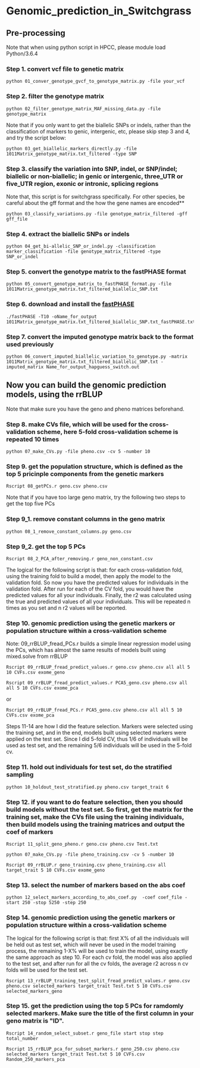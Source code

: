 # Genomic_prediction_in_Switchgrass

## Pre-processing
Note that when using python script in HPCC, please module load Python/3.6.4

### Step 1. convert vcf file to genetic matrix

	python 01_conver_genotype_gvcf_to_genotype_matrix.py -file your_vcf
 
### Step 2. filter the genotype matrix

	python 02_filter_genotype_matrix_MAF_missing_data.py -file genotype_matrix
 
Note that if you only want to get the biallelic SNPs or indels, rather than the classification of markers to genic, intergenic, etc, please skip step 3 and 4, and try the script below:

	python 03_get_biallelic_markers_directly.py -file 1011Matrix_genotype_matrix.txt_filtered -type SNP

### Step 3. classify the variation into SNP, indel, or SNP/indel; biallelic or non-biallelic; in genic or intergenic, three_UTR or five_UTR region, exonic or intronic, splicing regions

Note that, this script is for switchgrass specifically. For other species, be careful about the gff format and the how the gene names are encoded**

	python 03_classify_variations.py -file genotype_matrix_filtered -gff gff_file

### Step 4. extract the biallelic SNPs or indels

	python 04_get_bi-allelic_SNP_or_indel.py -classification marker_classification -file genotype_matrix_filtered -type SNP_or_indel

 
### Step 5. convert the genotype matrix to the fastPHASE format

	python 05_convert_genotype_matrix_to_fastPHASE_format.py -file 1011Matrix_genotype_matrix.txt_filtered_biallelic_SNP.txt
 
### Step 6. download and install the [fastPHASE](http://scheet.org/software.html)

	./fastPHASE -T10 -oName_for_output 1011Matrix_genotype_matrix.txt_filtered_biallelic_SNP.txt_fastPHASE.txt

### Step 7. convert the imputed genotype matrix back to the format used previously

	python 06_convert_imputed_biallelic_variation_to_genotype.py -matrix 1011Matrix_genotype_matrix.txt_filtered_biallelic_SNP.txt -imputed_matrix Name_for_output_hapguess_switch.out
 
 
## Now you can build the genomic prediction models, using the rrBLUP

Note that make sure you have the geno and pheno matrices beforehand.

### Step 8. make CVs file, which will be used for the cross-validation scheme, here 5-fold cross-validation scheme is repeated 10 times

	python 07_make_CVs.py -file pheno.csv -cv 5 -number 10

### Step 9. get the population structure, which is defined as the top 5 pricinple components from the genetic markers

	Rscript 08_getPCs.r geno.csv pheno.csv
 
Note that if you have too large geno matrix, try the following two steps to get the top five PCs

### Step 9_1. remove constant columns in the geno matrix

	python 08_1_remove_constant_columns.py geno.csv
 
### Step 9_2. get the top 5 PCs

	Rscript 08_2_PCA_after_removing.r geno_non_constant.csv

The logical for the following script is that: for each cross-validation fold, using the training fold to build a model, then apply the model to the validation fold. So now you have the predicted values for individuals in the  validation fold. After run for each of the CV fold, you would have the predicted values for all your individuals. Finally, the r2 was calculated using the true and predicted values of all your individuals. This will be repeated n times as you set and n r2 values will be reported.

### Step 10. genomic prediction using the genetic markers or population structure within a cross-validation scheme

Note: 09_rrBLUP_fread_PCs.r builds a simple linear regression model using the PCs, which has almost the same results of models built using mixed.solve from rrBLUP

	Rscript 09_rrBLUP_fread_predict_values.r geno.csv pheno.csv all all 5 10 CVFs.csv exome_geno
	
	Rscript 09_rrBLUP_fread_predict_values.r PCA5_geno.csv pheno.csv all all 5 10 CVFs.csv exome_pca
	
or

	Rscript 09_rrBLUP_fread_PCs.r PCA5_geno.csv pheno.csv all all 5 10 CVFs.csv exome_pca

Steps 11-14 are how I did the feature selection. Markers were selected using the training set, and in the end, models built using selected markers were applied on the test set. Since I did 5-fold CV, thus 1/6 of individuals will be used as test set, and the remaining 5/6 individuals will be used in the 5-fold cv.

### Step 11. hold out individuals for test set, do the stratified sampling

	python 10_holdout_test_stratified.py pheno.csv target_trait 6

### Step 12. if you want to do feature selection, then you should build models without the test set. So first, get the matrix for the training set, make the CVs file using the training individuals, then build models using the training matrices and output the coef of markers

	Rscript 11_split_geno_pheno.r geno.csv pheno.csv Test.txt
	
	python 07_make_CVs.py -file pheno_training.csv -cv 5 -number 10
	
	Rscript 09_rrBLUP.r geno_training.csv pheno_training.csv all target_trait 5 10 CVFs.csv exome_geno

### Step 13. select the number of markers based on the abs coef

	python 12_select_markers_according_to_abs_coef.py  -coef coef_file -start 250 -stop 5250 -step 250

### Step 14. genomic prediction using the genetic markers or population structure within a cross-validation scheme

The logical for the following script is that: first X% of all the individuals will be held out as test set, which will never be used in the model training process, the remaining 1-X% will be used to train the model, using exactly the same approach as step 10. For each cv fold, the model was also applied to the test set, and after run for all the cv folds, the average r2 across n cv folds will be used for the test set. 

	Rscript 13_rrBLUP_training_test_split_fread_predict_values.r geno.csv pheno.csv selected_markers target_trait Test.txt 5 10 CVFs.csv selected_markers_geno

### Step 15. get the prediction using the top 5 PCs for ramdomly selected markers. Make sure the title of the first column in your geno matrix is "ID".

	Rscript 14_random_select_subset.r geno_file start stop step total_number
	
	Rscript 15_rrBLUP_pca_for_subset_markers.r geno_250.csv pheno.csv selected_markers target_trait Test.txt 5 10 CVFs.csv Random_250_markers_pca
 